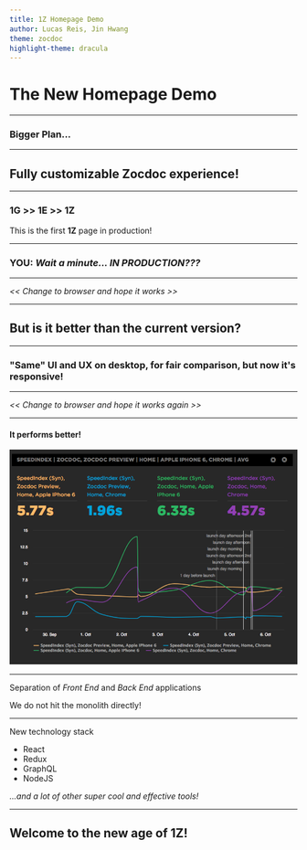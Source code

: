 ```yaml
---
title: 1Z Homepage Demo
author: Lucas Reis, Jin Hwang
theme: zocdoc
highlight-theme: dracula
---
```


<!-- .slide: data-background="#FFF04B" -->

# The New Homepage Demo

---

### Bigger Plan...

---

## Fully customizable Zocdoc experience!

---

### 1G >> 1E >> 1Z

This is the first **1Z** page in production!

---

### YOU: *Wait a minute... IN PRODUCTION???*

---

*<< Change to browser and hope it works >>*

---

## But is it better than the current version?

---

### "Same" UI and UX on desktop, for fair comparison, but now it's responsive!

---

*<< Change to browser and hope it works again >>*


---

#### It performs better!

<img src="perf-1z.png"/>

---

Separation of *Front End* and *Back End* applications

We do not hit the monolith directly!

---

New technology stack

* React
* Redux
* GraphQL
* NodeJS

*...and a lot of other super cool and effective tools!*

---

<!-- .slide: data-background="#FFF04B" -->

## Welcome to the new age of 1Z!